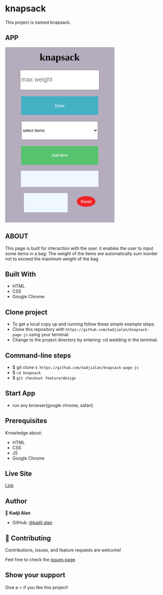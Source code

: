# knapsack

This project is named knapsack.

## APP

![knapsack](asserts/styles/images/knap.png)

## ABOUT

This page is built for interaction with the user. it enables
the user to input some items in a bag. The weight of  the items
are automatically sum inorder not to exceed the maximum weight of the bag

## Built With

- HTML
- CSS
- Google Chrome

## Clone project

- To get a local copy up and running follow these simple example steps.
- Clone this repository with
`https://github.com/kadjialan/knapsack-page-js` using your terminal.
- Change to the project directory by entering: cd wedding in the terminal.

## Command-line steps

- $ git clone `$ https://github.com/kadjialan/knapsack-page-js`
- $ `cd knapsack`
- $ `git checkout feature/design`

## Start App

- run any browser(google chrome, safari)

## Prerequisites

Knowledge about:

- HTML
- CSS
- JS
- Google Chrome

## Live Site

[Link]( https://kadjialan.github.io/knapsack-page-js/)

## Author

👤 **Kadji Alan**

- GitHub: [@kadji alan](https://github.com/kadjialan/)

## 🤝 Contributing

Contributions, issues, and feature requests are welcome!

Feel free to check the [issues page](https://github.com/kadjialan/knapsack-page-js/issues).

## Show your support

Give a ⭐️ if you like this project!